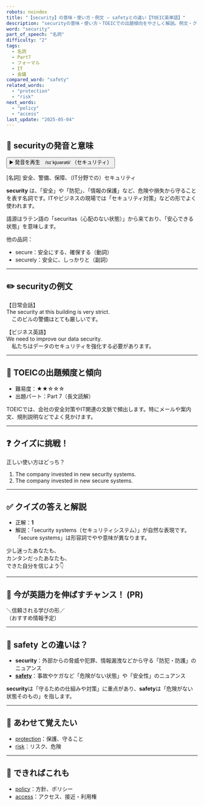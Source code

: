 ```yaml
---
robots: noindex
title: "【security】の意味・使い方・例文 ― safetyとの違い【TOEIC英単語】"
description: "securityの意味・使い方・TOEICでの出題傾向をやさしく解説。例文・クイズ付きでsafetyとの違いもわかりやすく学べます。"
word: "security"
part_of_speech: "名詞"
difficulty: "2"
tags:
  - 名詞
  - Part7
  - フォーマル
  - IT
  - 会議
compared_word: "safety"
related_words:
  - "protection"
  - "risk"
next_words:
  - "policy"
  - "access"
last_update: "2025-05-04"
---
```


## 🔰 securityの発音と意味

<button class="play-audio" onclick="playTTS('security')">
  <span class="play-audio-main">
    ▶️ 発音を再生　/sɪˈkjʊərəti/
  </span>
  <span class="play-audio-sub">
    （セキュリティ）
  </span>
</button>

[名詞] 安全、警備、保障、（IT分野での）セキュリティ

**security** は、「安全」や「防犯」、「情報の保護」など、危険や損失から守ることを表す名詞です。ITやビジネスの現場では「セキュリティ対策」などの形でよく使われます。

語源はラテン語の「securitas（心配のない状態）」から来ており、「安心できる状態」を意味します。

他の品詞：  
- secure：安全にする、確保する（動詞）
- securely：安全に、しっかりと（副詞）

---

## ✏️ securityの例文

【日常会話】  
The security at this building is very strict.  
　このビルの警備はとても厳しいです。

【ビジネス英語】  
We need to improve our data security.  
　私たちはデータのセキュリティを強化する必要があります。

---

## 🎯 TOEICの出題頻度と傾向

- 難易度：★★☆☆☆
- 出題パート：Part 7（長文読解）

TOEICでは、会社の安全対策やIT関連の文脈で頻出します。特にメールや案内文、規則説明などでよく見かけます。

---

## ❓ クイズに挑戦！

正しい使い方はどっち？

1. The company invested in new security systems.  
2. The company invested in new secure systems.

---

## ✅ クイズの答えと解説

- 正解：**1**
- 解説：「security systems（セキュリティシステム）」が自然な表現です。「secure systems」は形容詞でやや意味が異なります。

少し迷ったあなたも、  
カンタンだったあなたも、  
できた自分を信じよう👇️

---

## 🚀 今が英語力を伸ばすチャンス！ (PR)

<div class="info-center">
＼信頼される学びの形／<br>  
（おすすめ情報予定）
</div>

---

## 🤔  safety との違いは？

- **security**：外部からの脅威や犯罪、情報漏洩などから守る「防犯・防護」のニュアンス
- **[safety](/safety)**：事故やケガなど「危険がない状態」や「安全性」のニュアンス

**security**は「守るための仕組みや対策」に重点があり、**safety**は「危険がない状態そのもの」を指します。

---

## 🧩 あわせて覚えたい

- [protection](/protection)：保護、守ること
- [risk](/risk)：リスク、危険

---

## 📖 できればこれも

- [policy](/policy)：方針、ポリシー
- [access](/access)：アクセス、接近・利用権

<!-- cvid: aid49_bid44 -->
